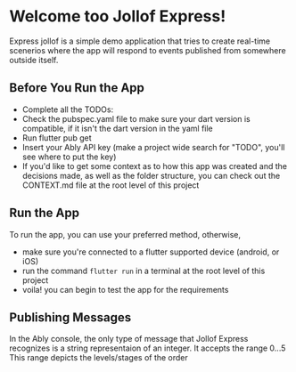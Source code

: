 # Welcome too Jollof Express!

Express jollof is a simple demo application that tries to create real-time scenerios where the app will respond to events published from somewhere outside itself.


## Before You Run the App
- Complete all the TODOs:
- Check the pubspec.yaml file to make sure your dart version is compatible, if it isn't the dart version in the yaml file
- Run flutter pub get
- Insert your Ably API key (make a project wide search for "TODO", you'll see where to put the key)
- If you'd like to get some context as to how this app was created and the decisions made, as well as the folder structure, you can check out the CONTEXT.md file at the root level of this project

## Run the App
To run the app, you can use your preferred method, otherwise,
- make sure you're connected to a flutter supported device (android, or iOS)
- run the command `flutter run` in a terminal at the root level of this project
- voila! you can begin to test the app for the requirements

## Publishing Messages
In the Ably console, the only type of message that Jollof Express recognizes is a string representaion of an integer.
It accepts the range 0...5
This range depicts the levels/stages of the order